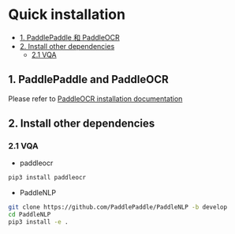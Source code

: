 # Quick installation

- [1. PaddlePaddle 和 PaddleOCR](#1)
- [2. Install other dependencies](#2)
  - [2.1  VQA](#21)


<a name="1"></a>
## 1. PaddlePaddle and PaddleOCR

Please refer to [PaddleOCR installation documentation](../../doc/doc_en/installation_en.md)

<a name="2"></a>
## 2. Install other dependencies

<a name="21"></a>
### 2.1  VQA

* paddleocr

```bash
pip3 install paddleocr
```

* PaddleNLP
```bash
git clone https://github.com/PaddlePaddle/PaddleNLP -b develop
cd PaddleNLP
pip3 install -e .
```
